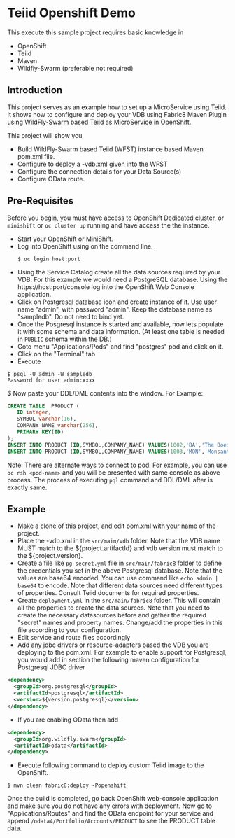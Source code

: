 # Teiid Openshift Demo

This execute this sample project requires basic knowledge in
* OpenShift
* Teiid
* Maven
* Wildfly-Swarm (preferable not required)

## Introduction
This project serves as an example how to set up a MicroService using Teiid. It shows how to configure and deploy your VDB using Fabric8 Maven Plugin using WildFly-Swarm based Teiid as MicroService in OpenShift. 

This project will show you 
* Build WildFly-Swarm based Teiid (WFST) instance based Maven pom.xml file.
* Configure to deploy a -vdb.xml given into the WFST
* Configure the connection details for your Data Source(s)
* Configure OData route.

## Pre-Requisites
Before you begin, you must have access to OpenShift Dedicated cluster, or `minishift` or `oc cluster up` running and have access the the instance.

* Start your OpenShift or MiniShift.
* Log into OpenShift using on the command line. 
    ```
    $ oc login host:port
    ```
* Using the Service Catalog create all the data sources required by your VDB. For this example we would need a PostgreSQL database. Using the https://host:port/console log into the OpenShift Web Console application.
* Click on Postgresql database icon and create instance of it. Use user name "admin", with password "admin". Keep the database name as "sampledb". Do not need to bind yet.
* Once the Posgresql instance is started and available, now lets populate it with some schema and data information. (At least one table is needed in `PUBLIC` schema within the DB.)
* Goto menu "Applications/Pods" and find "postgres" pod and click on it.
* Click on the "Terminal" tab
* Execute
```
$ psql -U admin -W sampledb
Password for user admin:xxxx
```
$ Now paste your DDL/DML contents into the window. For Example: 
```sql
CREATE TABLE  PRODUCT (
   ID integer,
   SYMBOL varchar(16),
   COMPANY_NAME varchar(256),
   PRIMARY KEY(ID)
);
INSERT INTO PRODUCT (ID,SYMBOL,COMPANY_NAME) VALUES(1002,'BA','The Boeing Company');
INSERT INTO PRODUCT (ID,SYMBOL,COMPANY_NAME) VALUES(1003,'MON','Monsanto Company');
```
Note: There are alternate ways to connect to pod. For example, you can use `oc rsh <pod-name>` and you will be presented with same console as above process. The process of executing `pql` command and DDL/DML after is exactly same. 

## Example
* Make a clone of this project, and edit pom.xml with your name of the project.
* Place the -vdb.xml in the `src/main/vdb` folder. Note that the VDB name MUST match to the ${project.artifactId} and vdb version must match to the ${project.version}.
* Create a file like `pg-secret.yml` file in `src/main/fabric8` folder to define the credentials you set in the above Postgresql database. Note that the values are base64 encoded. You can use command like `echo admin | base64` to encode. Note that different data sources need different types of properties. Consult Teiid documents for required properties.
* Create `deployment.yml` in the `src/main/fabric8` folder. This will contain all the properties to create the data sources. Note that you need to create the necessary datasources before and gather the required "secret" names and property names. Change/add the properties in this file according to your configuration. 
* Edit service and route files accordingly 
* Add any jdbc drivers or resource-adapters based the VDB you are deploying to the pom.xml. For example to enable support for Postgresql, you would add in <dependencies> section the following maven configuration for Postgresql JDBC driver

```xml
<dependency>
  <groupId>org.postgresql</groupId>
  <artifactId>postgresql</artifactId>
  <version>${version.postgresql}</version>
</dependency>
```

* If you are enabling OData then add

```xml
<dependency>
  <groupId>org.wildfly.swarm</groupId>
  <artifactId>odata</artifactId>
</dependency>
```
* Execute following command to deploy custom Teiid image to the OpenShift.
```
$ mvn clean fabric8:deploy -Popenshift
```

Once the build is completed, go back OpenShift web-console application and make sure you do not have any errors with deployment. Now go to "Applications/Routes" and find the OData endpoint for your service and append  `/odata4/Portfolio/Accounts/PRODUCT` to see the PRODUCT table data.

